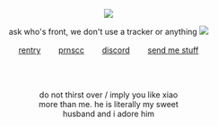 <p align="center"
  
![](https://komarev.com/ghpvc/?username=deviqnt&color=E1D1DE&label=nara)

<p align="center">
  ask who's front, we don't use a tracker or anything
<img src="https://file.garden/ZtttMuQF4zKolxd7/aranara"/>
</p>
<p align="center"
  
[rentry](https://rentry.co/deviqnt)  　　[prnscc](https://pronouns.cc/@deviqnt)  　　[discord](https://discordlookup.com/user/601029140149174272)  　　[send me stuff](https://deviqntask.straw.page/)

</p>
<br>
<br>
<p align="center">
do not thirst over / imply you like xiao
  <br>
  more than me. he is literally my sweet
  <br>
 husband and i adore him
</p>
